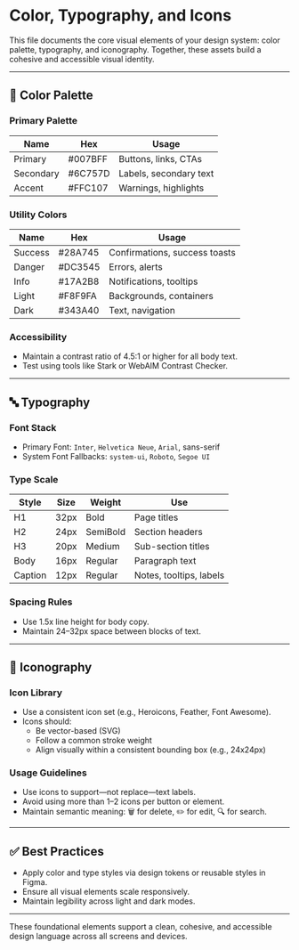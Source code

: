 # Color, Typography, and Icons

This file documents the core visual elements of your design system: color palette, typography, and iconography. Together, these assets build a cohesive and accessible visual identity.

---

## 🎨 Color Palette

### Primary Palette
| Name     | Hex       | Usage                       |
|----------|-----------|-----------------------------|
| Primary  | #007BFF   | Buttons, links, CTAs        |
| Secondary| #6C757D   | Labels, secondary text      |
| Accent   | #FFC107   | Warnings, highlights        |

### Utility Colors
| Name     | Hex       | Usage                       |
|----------|-----------|-----------------------------|
| Success  | #28A745   | Confirmations, success toasts |
| Danger   | #DC3545   | Errors, alerts              |
| Info     | #17A2B8   | Notifications, tooltips     |
| Light    | #F8F9FA   | Backgrounds, containers     |
| Dark     | #343A40   | Text, navigation            |

### Accessibility
- Maintain a contrast ratio of 4.5:1 or higher for all body text.
- Test using tools like Stark or WebAIM Contrast Checker.

---

## 🔤 Typography

### Font Stack
- Primary Font: `Inter`, `Helvetica Neue`, `Arial`, sans-serif
- System Font Fallbacks: `system-ui`, `Roboto`, `Segoe UI`

### Type Scale
| Style     | Size   | Weight   | Use                      |
|-----------|--------|----------|---------------------------|
| H1        | 32px   | Bold     | Page titles               |
| H2        | 24px   | SemiBold | Section headers           |
| H3        | 20px   | Medium   | Sub-section titles        |
| Body      | 16px   | Regular  | Paragraph text            |
| Caption   | 12px   | Regular  | Notes, tooltips, labels   |

### Spacing Rules
- Use 1.5x line height for body copy.
- Maintain 24–32px space between blocks of text.

---

## 🧩 Iconography

### Icon Library
- Use a consistent icon set (e.g., Heroicons, Feather, Font Awesome).
- Icons should:
  - Be vector-based (SVG)
  - Follow a common stroke weight
  - Align visually within a consistent bounding box (e.g., 24x24px)

### Usage Guidelines
- Use icons to support—not replace—text labels.
- Avoid using more than 1–2 icons per button or element.
- Maintain semantic meaning: 🗑 for delete, ✏️ for edit, 🔍 for search.

---

## ✅ Best Practices

- Apply color and type styles via design tokens or reusable styles in Figma.
- Ensure all visual elements scale responsively.
- Maintain legibility across light and dark modes.

---

These foundational elements support a clean, cohesive, and accessible design language across all screens and devices.

